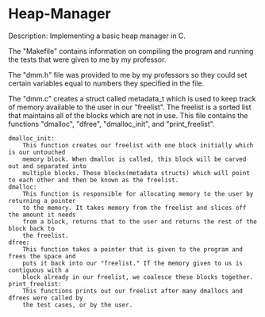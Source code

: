 # Heap-Manager
Description: Implementing a basic heap manager in C.

The "Makefile" contains information on compiling the program and running the tests that were
given to me by my professor.

The "dmm.h" file was provided to me by my professors so they could set certain variables 
equal to numbers they specified in the file. 

The "dmm.c" creates a struct called metadata_t which is used to keep track of memory 
available to the user in our "freelist". The freelist is a sorted list that maintains all 
of the blocks which are not in use.
This file contains the functions "dmalloc", "dfree", "dmalloc_init", and "print_freelist".

	dmalloc_init:
		This function creates our freelist with one block initially which is our untouched
		memory block. When dmalloc is called, this block will be carved out and separated into
		multiple blocks. These blocks(metadata structs) which will point to each other and then be known as the freelist.
	dmalloc:
		This function is responsible for allocating memory to the user by returning a pointer
		to the memory. It takes memory from the freelist and slices off the amount it needs
		from a block, returns that to the user and returns the rest of the block back to 
		the freelist.
	dfree:
		This function takes a pointer that is given to the program and frees the space and
		puts it back into our "freelist." If the memory given to us is contiguous with a 
		block already in our freelist, we coalesce these blocks together.
	print_freelist:
		This functions prints out our freelist after many dmallocs and dfrees were called by
		the test cases, or by the user. 

